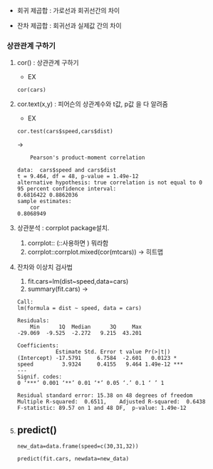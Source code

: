 - 회귀 제곱합 : 가로선과 회귀선간의 차이

- 잔차 제곱합 : 회귀선과 실제값 간의 차이

### 상관관계 구하기

1. cor() : 상관관계 구하기
    - EX
    ```
    cor(cars)
    ```
2. cor.text(x,y) : 피어슨의 상관계수와 t값, p값 을 다 알려줌
    - EX
    ```
    cor.test(cars$speed,cars$dist)
    ```
    ->
    ```
    	Pearson's product-moment correlation

    data:  cars$speed and cars$dist
    t = 9.464, df = 48, p-value = 1.49e-12
    alternative hypothesis: true correlation is not equal to 0
    95 percent confidence interval:
    0.6816422 0.8862036
    sample estimates:
        cor 
    0.8068949 
    ```

3. 상관분석 : corrplot package설치.
    1. corrplot:: (::사용하면 ) 뭐라함
    2. corrplot::corrplot.mixed(cor(mtcars)) -> 히트맵

4. 잔차와 이상치 검사법
    1. fit.cars=lm(dist~speed,data=cars)
    2. summary(fit.cars)
    ->
    ```
    Call:
    lm(formula = dist ~ speed, data = cars)

    Residuals:
        Min      1Q  Median      3Q     Max 
    -29.069  -9.525  -2.272   9.215  43.201 

    Coefficients:
                Estimate Std. Error t value Pr(>|t|)    
    (Intercept) -17.5791     6.7584  -2.601   0.0123 *  
    speed         3.9324     0.4155   9.464 1.49e-12 ***
    ---
    Signif. codes:  
    0 ‘***’ 0.001 ‘**’ 0.01 ‘*’ 0.05 ‘.’ 0.1 ‘ ’ 1

    Residual standard error: 15.38 on 48 degrees of freedom
    Multiple R-squared:  0.6511,	Adjusted R-squared:  0.6438 
    F-statistic: 89.57 on 1 and 48 DF,  p-value: 1.49e-12
    ```

5. predict()
    - 
    ```
    new_data=data.frame(speed=c(30,31,32))

    predict(fit.cars, newdata=new_data) 
    ```